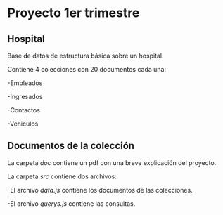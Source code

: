 # Proyecto 1er trimestre

## **Hospital**

Base de datos de estructura básica sobre un hospital.

Contiene 4 colecciones con 20 documentos cada una:


-Empleados

-Ingresados

-Contactos

-Vehiculos



## **Documentos de la colección**

La carpeta *doc* contiene un pdf con una breve explicación del proyecto.


La carpeta *src* contiene dos archivos:

-El archivo *data.js* contiene los documentos de las colecciones.

-El archivo *querys.js* contiene las consultas.

